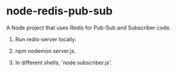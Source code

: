 # node-redis-pub-sub
A Node project that uses Redis for Pub-Sub and Subscriber code. 

1. Run redis-server locally. 

2. npm nodemon server.js.

3. In different shells, 'node subscriber.js'.
